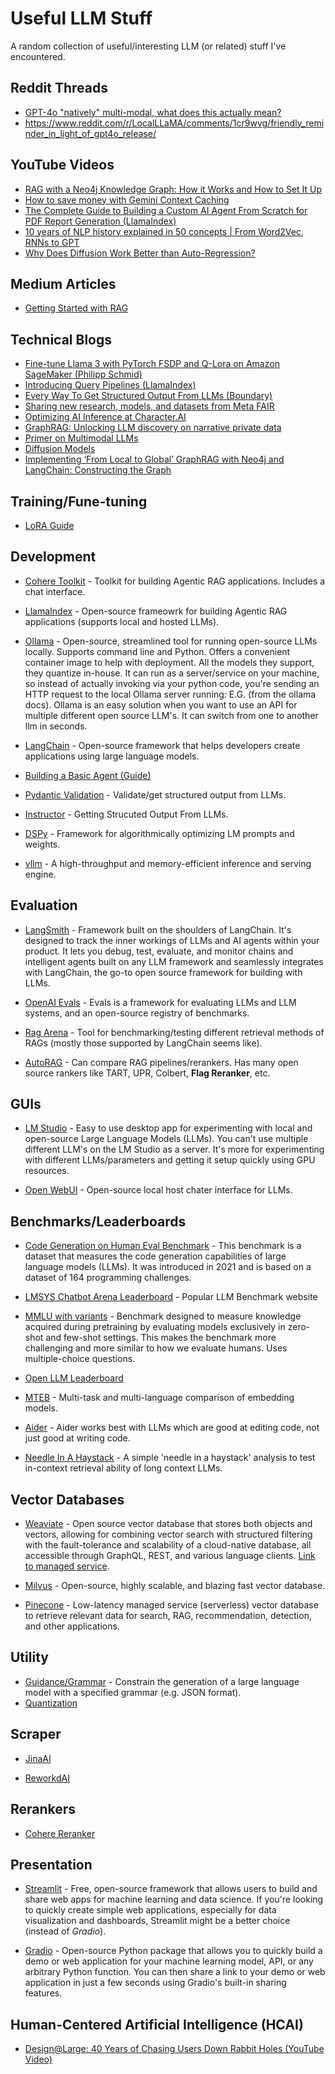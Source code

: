 # Useful LLM Stuff

A random collection of useful/interesting LLM (or related) stuff I've encountered.

## Reddit Threads
- [GPT-4o "natively" multi-modal, what does this actually mean?](https://www.reddit.com/r/MachineLearning/comments/1crzdhd/d_gpt4o_natively_multimodal_what_does_this/)
- https://www.reddit.com/r/LocalLLaMA/comments/1cr9wvg/friendly_reminder_in_light_of_gpt4o_release/

## YouTube Videos

- [RAG with a Neo4j Knowledge Graph: How it Works and How to Set It Up](https://www.youtube.com/watch?v=ftlZ0oeXYRE)
- [How to save money with Gemini Context Caching](https://www.youtube.com/watch?v=WCw1xBREoWw)
- [The Complete Guide to Building a Custom AI Agent From Scratch for PDF Report Generation (LlamaIndex)](https://www.youtube.com/watch?v=i8ldunneSW8)
- [10 years of NLP history explained in 50 concepts | From Word2Vec, RNNs to GPT](https://www.youtube.com/watch?v=uocYQH0cWTs&t=38s)
- [Why Does Diffusion Work Better than Auto-Regression?](https://www.youtube.com/watch?v=zc5NTeJbk-k)

## Medium Articles
- [Getting Started with RAG](https://medium.com/neuml/getting-started-with-rag-9a0cca75f748)

## Technical Blogs

- [Fine-tune Llama 3 with PyTorch FSDP and Q-Lora on Amazon SageMaker (Philipp Schmid)](https://www.philschmid.de/sagemaker-train-deploy-llama3)
- [Introducing Query Pipelines (LlamaIndex)](https://www.llamaindex.ai/blog/introducing-query-pipelines-025dc2bb0537)
- [Every Way To Get Structured Output From LLMs (Boundary)](https://www.boundaryml.com/blog/structured-output-from-llms)
- [Sharing new research, models, and datasets from Meta FAIR](https://ai.meta.com/blog/meta-fair-research-new-releases/)
- [Optimizing AI Inference at Character.AI](https://research.character.ai/optimizing-inference/?ref=blog.character.ai)
- [GraphRAG: Unlocking LLM discovery on narrative private data](https://www.microsoft.com/en-us/research/blog/graphrag-unlocking-llm-discovery-on-narrative-private-data/)
- [Primer on Multimodal LLMs](https://aman.ai/primers/ai/VLM/)
- [Diffusion Models](https://lilianweng.github.io/posts/2024-04-12-diffusion-video/)
- [Implementing ‘From Local to Global’ GraphRAG with Neo4j and LangChain: Constructing the Graph](https://neo4j.com/developer-blog/global-graphrag-neo4j-langchain/)

## Training/Fune-tuning

* [LoRA Guide](https://huggingface.co/docs/diffusers/main/en/training/lora)


## Development

* [Cohere Toolkit](https://docs.cohere.com/docs/cohere-toolkit) - Toolkit for building Agentic RAG applications. Includes a chat interface.

* [LlamaIndex](https://www.llamaindex.ai/) - Open-source frameowrk for building Agentic RAG applications (supports local and hosted LLMs).

* [Ollama](https://ollama.com/) - Open-source, streamlined tool for running open-source LLMs locally. Supports command line and Python. Offers a convenient container image to help with deployment. All the models they support, they quantize in-house. It can run as a server/service on your machine, so instead of actually invoking via your python code, you're sending an HTTP request to the local Ollama server running: E.G. (from the ollama docs).  Ollama is an easy solution when you want to use an API for multiple different open source LLM's. It can switch from one to another llm in seconds.

* [LangChain](https://www.langchain.com/) - Open-source framework that helps developers create applications using large language models.

* [Building a Basic Agent (Guide)](https://docs.llamaindex.ai/en/stable/understanding/agent/basic_agent/)

* [Pydantic Validation](https://pydantic.dev/articles/llm-validation) - Validate/get structured output from LLMs.

* [Instructor](https://github.com/jxnl/instructor) - Getting Strucuted Output From LLMs.

* [DSPy](https://github.com/stanfordnlp/dspy) - Framework for algorithmically optimizing LM prompts and weights.

* [vllm](https://github.com/vllm-project/vllm) - A high-throughput and memory-efficient inference and serving engine.

## Evaluation

* [LangSmith](https://www.langchain.com/langsmith) - Framework built on the shoulders of LangChain. It's designed to track the inner workings of LLMs and AI agents within your product. It lets you debug, test, evaluate, and monitor chains and intelligent agents built on any LLM framework and seamlessly integrates with LangChain, the go-to open source framework for building with LLMs.

* [OpenAI Evals](https://github.com/openai/evals) - Evals is a framework for evaluating LLMs and LLM systems, and an open-source registry of benchmarks.

* [Rag Arena](https://github.com/mendableai/rag-arena) - Tool for benchmarking/testing different retrieval methods of RAGs (mostly those supported by LangChain seems like).

* [AutoRAG](https://github.com/Marker-Inc-Korea/AutoRAG) - Can compare RAG pipelines/rerankers. Has many open source rankers like TART, UPR, Colbert, **Flag Reranker**, etc.

## GUIs

* [LM Studio](https://lmstudio.ai/) - Easy to use desktop app for experimenting with local and open-source Large Language Models (LLMs). You can't use multiple different LLM's on the LM Studio as a server. It's more for experimenting with different LLMs/parameters and getting it setup quickly using GPU resources.

* [Open WebUI](https://github.com/open-webui/open-webui) - Open-source local host chater interface for LLMs.

## Benchmarks/Leaderboards

* [Code Generation on Human Eval Benchmark](https://paperswithcode.com/sota/code-generation-on-humaneval) - This benchmark is a dataset that measures the code generation capabilities of large language models (LLMs). It was introduced in 2021 and is based on a dataset of 164 programming challenges.

* [LMSYS Chatbot Arena Leaderboard](https://chat.lmsys.org/?leaderboard) - Popular LLM Benchmark website

* [MMLU with variants](https://paperswithcode.com/dataset/mmlu) - Benchmark designed to measure knowledge acquired during pretraining by evaluating models exclusively in zero-shot and few-shot settings. This makes the benchmark more challenging and more similar to how we evaluate humans. Uses multiple-choice questions.

* [Open LLM Leaderboard](https://huggingface.co/spaces/open-llm-leaderboard/open_llm_leaderboard)

* [MTEB](https://huggingface.co/spaces/mteb/leaderboard) -  Multi-task and multi-language comparison of embedding models. 

* [Aider](https://aider.chat/docs/leaderboards/) - Aider works best with LLMs which are good at editing code, not just good at writing code.

* [Needle In A Haystack](https://github.com/gkamradt/LLMTest_NeedleInAHaystack?ref=research.character.ai) - A simple 'needle in a haystack' analysis to test in-context retrieval ability of long context LLMs.

## Vector Databases

* [Weaviate](https://github.com/weaviate/weaviate) -  Open source vector database that stores both objects and vectors, allowing for combining vector search with structured filtering with the fault-tolerance and scalability of a cloud-native database, all accessible through GraphQL, REST, and various language clients. [Link to managed service](https://weaviate.io/).

* [Milvus](https://milvus.io/) - Open-source, highly scalable, and blazing fast vector database.

* [Pinecone](https://www.pinecone.io/) - Low-latency managed service (serverless) vector database to retrieve relevant data for search, RAG, recommendation, detection, and other applications. 

## Utility

* [Guidance/Grammar](https://huggingface.co/docs/text-generation-inference/en/conceptual/guidance) -  Constrain the generation of a large language model with a specified grammar (e.g. JSON format).
* [Quantization](https://huggingface.co/docs/text-generation-inference/en/conceptual/quantization)

## Scraper

* [JinaAI](https://jina.ai/reader/)

* [ReworkdAI](https://www.reworkd.ai/)

## Rerankers

* [Cohere Reranker](https://cohere.com/rerank)


## Presentation

* [Streamlit](https://streamlit.io/) -  Free, open-source framework that allows users to build and share web apps for machine learning and data science. If you're looking to quickly create simple web applications, especially for data visualization and dashboards, Streamlit might be a better choice (instead of *Gradio*).

* [Gradio](https://www.gradio.app/) - Open-source Python package that allows you to quickly build a demo or web application for your machine learning model, API, or any arbitrary Python function. You can then share a link to your demo or web application in just a few seconds using Gradio's built-in sharing features.

## Human-Centered Artificial Intelligence (HCAI)

* [Design@Large: 40 Years of Chasing Users Down Rabbit Holes (YouTube Video)](https://www.youtube.com/watch?v=Rjx0e3kODMg)
